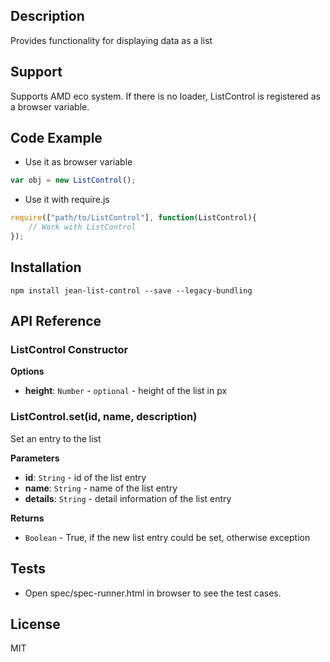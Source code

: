 ## Description

Provides functionality for displaying data as a list

## Support
Supports AMD eco system. If there is no loader, ListControl is registered as a browser variable.

## Code Example
- Use it as browser variable
```js
var obj = new ListControl();
```
- Use it with require.js
```js
require(["path/to/ListControl"], function(ListControl){
    // Work with ListControl
});
```

## Installation

`npm install jean-list-control --save --legacy-bundling`

## API Reference

### ListControl Constructor

**Options**
- **height**: `Number` - `optional` - height of the list in px


### ListControl.set(id, name, description) 

Set an entry to the list

**Parameters**
- **id**: `String` - id of the list entry
- **name**: `String` - name of the list entry
- **details**: `String` - detail information of the list entry

**Returns**
- `Boolean` - True, if the new list entry could be set, otherwise exception

## Tests

- Open spec/spec-runner.html in browser to see the test cases.

## License

MIT